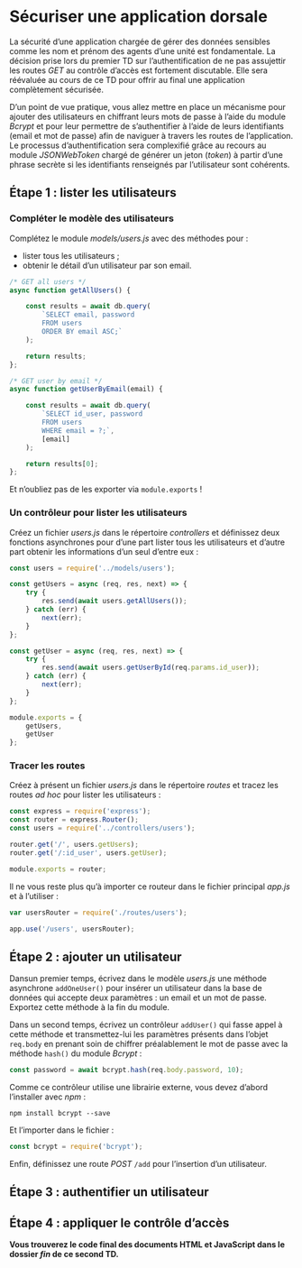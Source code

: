 # Sécuriser une application dorsale

La sécurité d’une application chargée de gérer des données sensibles comme les nom et prénom des agents d’une unité est fondamentale. La décision prise lors du premier TD sur l’authentification de ne pas assujettir les routes *GET* au contrôle d’accès est fortement discutable. Elle sera réévaluée au cours de ce TD pour offrir au final une application complètement sécurisée.

D’un point de vue pratique, vous allez mettre en place un mécanisme pour ajouter des utilisateurs en chiffrant leurs mots de passe à l’aide du module *Bcrypt* et pour leur permettre de s’authentifier à l’aide de leurs identifiants (email et mot de passe) afin de naviguer à travers les routes de l’application. Le processus d’authentification sera complexifié grâce au recours au module *JSONWebToken* chargé de générer un jeton (*token*) à partir d’une phrase secrète si les identifiants renseignés par l’utilisateur sont cohérents.

## Étape 1 : lister les utilisateurs

### Compléter le modèle des utilisateurs

Complétez le module *models/users.js* avec des méthodes pour :
- lister tous les utilisateurs ;
- obtenir le détail d’un utilisateur par son email.

```js
/* GET all users */
async function getAllUsers() {

    const results = await db.query(
        `SELECT email, password
        FROM users
        ORDER BY email ASC;`
    );

    return results;
};

/* GET user by email */
async function getUserByEmail(email) {

    const results = await db.query(
        `SELECT id_user, password
        FROM users
        WHERE email = ?;`,
        [email]
    );

    return results[0];
};
```

Et n’oubliez pas de les exporter via `module.exports` !

### Un contrôleur pour lister les utilisateurs

Créez un fichier *users.js* dans le répertoire *controllers* et définissez deux fonctions asynchrones pour d’une part lister tous les utilisateurs et d’autre part obtenir les informations d’un seul d’entre eux :

```js
const users = require('../models/users');

const getUsers = async (req, res, next) => {
    try {
        res.send(await users.getAllUsers());
    } catch (err) {
        next(err);
    }
};

const getUser = async (req, res, next) => {
    try {
        res.send(await users.getUserById(req.params.id_user));
    } catch (err) {
        next(err);
    }
};

module.exports = {
    getUsers,
    getUser
};
```

### Tracer les routes

Créez à présent un fichier *users.js* dans le répertoire *routes* et tracez les routes *ad hoc* pour lister les utilisateurs :

```js
const express = require('express');
const router = express.Router();
const users = require('../controllers/users');

router.get('/', users.getUsers);
router.get('/:id_user', users.getUser);

module.exports = router;
```

Il ne vous reste plus qu’à importer ce routeur dans le fichier principal *app.js* et à l’utiliser :

```js
var usersRouter = require('./routes/users');

app.use('/users', usersRouter);
```

## Étape 2 : ajouter un utilisateur

Dansun premier temps, écrivez dans le modèle *users.js* une méthode asynchrone `addOneUser()` pour insérer un utilisateur dans la base de données qui accepte deux paramètres : un email et un mot de passe. Exportez cette méthode à la fin du module.

Dans un second temps, écrivez un contrôleur `addUser()` qui fasse appel à cette méthode et transmettez-lui les paramètres présents dans l’objet `req.body` en prenant soin de chiffrer préalablement le mot de passe avec la méthode `hash()` du module *Bcrypt* :

```js
const password = await bcrypt.hash(req.body.password, 10);
```

Comme ce contrôleur utilise une librairie externe, vous devez d’abord l’installer avec *npm* :

```shell
npm install bcrypt --save
```

Et l’importer dans le fichier :

```js
const bcrypt = require('bcrypt');
```

Enfin, définissez une route *POST* `/add` pour l’insertion d’un utilisateur.

## Étape 3 : authentifier un utilisateur



## Étape 4 : appliquer le contrôle d’accès



**Vous trouverez le code final des documents HTML et JavaScript dans le dossier *fin* de ce second TD.**